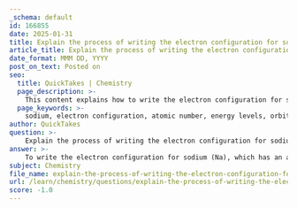 ```yaml
---
_schema: default
id: 166855
date: 2025-01-31
title: Explain the process of writing the electron configuration for sodium.
article_title: Explain the process of writing the electron configuration for sodium.
date_format: MMM DD, YYYY
post_on_text: Posted on
seo:
  title: QuickTakes | Chemistry
  page_description: >-
    This content explains how to write the electron configuration for sodium (Na), detailing the step-by-step process of arranging its 11 electrons in the appropriate orbitals, along with its shorthand notation using neon.
  page_keywords: >-
    sodium, electron configuration, atomic number, energy levels, orbitals, 1s, 2s, 2p, 3s, shorthand notation, valence electron, chemical properties
author: QuickTakes
question: >-
    Explain the process of writing the electron configuration for sodium.
answer: >-
    To write the electron configuration for sodium (Na), which has an atomic number of 11, we need to account for all 11 electrons in the appropriate orbitals according to the principles of electron configuration.\n\n### Step-by-Step Process:\n\n1. **Identify the Number of Electrons**: Sodium has 11 electrons.\n\n2. **Determine the Energy Levels and Orbitals**:\n   - The first two electrons will fill the 1s orbital.\n   - The next two electrons will fill the 2s orbital.\n   - The following six electrons will fill the 2p orbital.\n\n3. **Filling the Orbitals**:\n   - The 1s orbital can hold a maximum of 2 electrons: \n     - Configuration: 1s²\n   - The 2s orbital can also hold a maximum of 2 electrons:\n     - Configuration: 2s²\n   - The 2p orbital can hold a maximum of 6 electrons, and since we have 6 electrons to place here:\n     - Configuration: 2p⁶\n   - Finally, we have 1 electron left to place in the 3s orbital:\n     - Configuration: 3s¹\n\n4. **Complete Electron Configuration**:\n   - Combining all these, the complete electron configuration for sodium is:\n   $$\n   1s^2 \, 2s^2 \, 2p^6 \, 3s^1\n   $$\n\n5. **Shorthand Notation**:\n   - The shorthand notation for sodium can be written using the nearest noble gas preceding it, which is neon (Ne). Thus, the shorthand electron configuration is:\n   $$\n   [Ne] \, 3s^1\n   $$\n\n### Summary:\nThe complete electron configuration for sodium is $1s^2 \, 2s^2 \, 2p^6 \, 3s^1$, and the shorthand notation is $[Ne] \, 3s^1$. This configuration indicates that sodium has one valence electron in the 3s orbital, which plays a crucial role in its chemical reactivity and properties.
subject: Chemistry
file_name: explain-the-process-of-writing-the-electron-configuration-for-sodium.md
url: /learn/chemistry/questions/explain-the-process-of-writing-the-electron-configuration-for-sodium
score: -1.0
---
```


&nbsp;